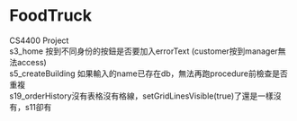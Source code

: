 # FoodTruck
CS4400 Project <br/>
s3_home 按到不同身份的按鈕是否要加入errorText (customer按到manager無法access) <br/>
s5_createBuilding 如果輸入的name已存在db，無法再跑procedure前檢查是否重複 <br/>
s19_orderHistory沒有表格沒有格線，setGridLinesVisible(true)了還是一樣沒有，s11卻有 <br/>
